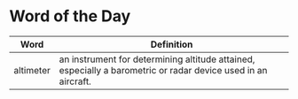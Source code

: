 # Word of the Day

|Word|Definition|
|---|---|
|altimeter|an instrument for determining altitude attained, especially a barometric or radar device used in an aircraft.|